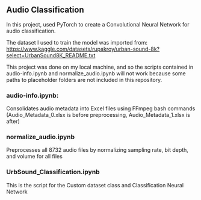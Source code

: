## Audio Classification
In this project, used PyTorch to create a Convolutional Neural Network for audio classification.

The dataset I used to train the model was imported from: https://www.kaggle.com/datasets/rupakroy/urban-sound-8k?select=UrbanSound8K_README.txt

This project was done on my local machine, and so the scripts contained in audio-info.ipynb and normalize_audio.ipynb will not work because some paths to placeholder folders are not included in this repository.

### audio-info.ipynb: 
Consolidates audio metadata into Excel files using FFmpeg bash commands (Audio_Metadata_0.xlsx is before preprocessing, Audio_Metadata_1.xlsx is after) 

### normalize_audio.ipynb
Preprocesses all 8732 audio files by normalizing sampling rate, bit depth, and volume for all files

### UrbSound_Classification.ipynb
This is the script for the Custom dataset class and Classification Neural Network